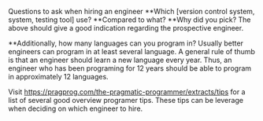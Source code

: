 
Questions to ask when hiring an engineer
**Which [version control system, system, testing tool] use?
**Compared to what?
**Why did you pick?
The above should give a good indication regarding the prospective engineer.

**Additionally, how many languages can you program in?
Usually better engineers can program in at least several language.
A general rule of thumb is that an engineer should learn a new language every year.
Thus, an engineer who has been programing for 12 years should be able to program in approximately 12 languages. 

Visit https://pragprog.com/the-pragmatic-programmer/extracts/tips for a list of several good overview programer tips.
These tips can be leverage when deciding on which engineer to hire.

